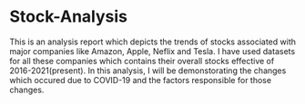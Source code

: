 # Stock-Analysis

This is an analysis report which depicts the trends of stocks associated with major companies like Amazon, Apple, Neflix and Tesla. I have used datasets for all these companies which contains their overall stocks effective of 2016-2021(present). In this analysis, I will be demonstorating the changes which occured due to COVID-19 and the factors responsible for those changes.
